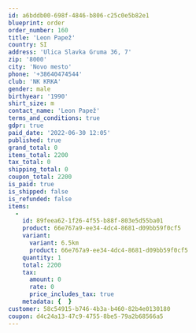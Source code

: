 ```yaml
---
id: a6bddb00-698f-4846-b806-c25c0e5b82e1
blueprint: order
order_number: 160
title: 'Leon Papež'
country: SI
address: 'Ulica Slavka Gruma 36, 7'
zip: '8000'
city: 'Novo mesto'
phone: '+38640474544'
club: 'NK KRKA'
gender: male
birthyear: '1990'
shirt_size: m
contact_name: 'Leon Papež'
terms_and_conditions: true
gdpr: true
paid_date: '2022-06-30 12:05'
published: true
grand_total: 0
items_total: 2200
tax_total: 0
shipping_total: 0
coupon_total: 2200
is_paid: true
is_shipped: false
is_refunded: false
items:
  -
    id: 89feea62-1f26-4f55-b88f-803e5d55ba01
    product: 66e767a9-ee34-4dc4-8681-d09bb59f0cf5
    variant:
      variant: 6.5km
      product: 66e767a9-ee34-4dc4-8681-d09bb59f0cf5
    quantity: 1
    total: 2200
    tax:
      amount: 0
      rate: 0
      price_includes_tax: true
    metadata: {  }
customer: 58c54915-b746-4b3a-b460-82b4e0130180
coupon: d4c24a13-47c9-4755-8be5-79a2b68566a5
---
```

